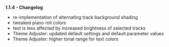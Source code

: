 **1.1.4 - Changelog**
- re-implementation of alternating track background shading
- tweaked piano roll colors
- text is less affected by increased brightness of selected tracks
- Theme Adjuster: updated default settings and default parameter values
- Theme Adjuster: higher tonal range for text colors
